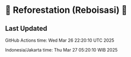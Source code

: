 
# 🌳 Reforestation (Reboisasi) 🌲

## Last Updated

GitHub Actions time: Wed Mar 26 22:20:10 UTC 2025

Indonesia/Jakarta time: Thu Mar 27 05:20:10 WIB 2025
